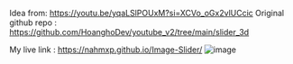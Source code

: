Idea from: https://youtu.be/yqaLSlPOUxM?si=XCVo_oGx2vlUCcic
Original github repo : https://github.com/HoanghoDev/youtube_v2/tree/main/slider_3d

My live link : https://nahmxp.github.io/Image-Slider/
![image](https://github.com/user-attachments/assets/e1511e18-29ae-4d0f-9cd5-a058dbfe219b)
